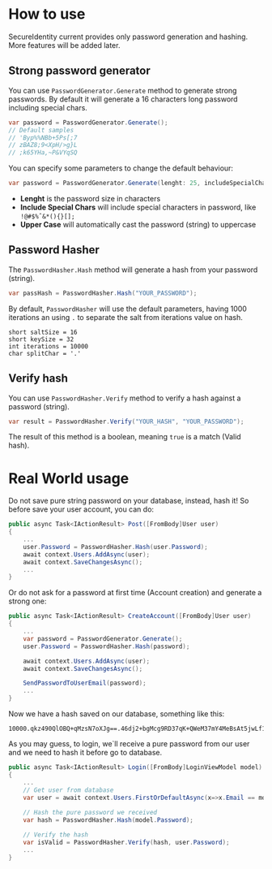# How to use

SecureIdentity current provides only password generation and hashing. More features will be added later.

## Strong password generator
You can use `PasswordGenerator.Generate` method to generate strong passwords. By default it will generate a 16 characters long password including special chars.

```csharp
var password = PasswordGenerator.Generate();
// Default samples
// 'Byp%%NBb+5Ps[;7
// zBAZ8;9<XpH/>g}L
// ;k65YHa,~P&VYqSQ
```

You can specify some parameters to change the default behaviour:
```csharp
var password = PasswordGenerator.Generate(lenght: 25, includeSpecialChars: true, upperCase: true);
```
* **Lenght** is the password size in characters
* **Include Special Chars** will include special characters in password, like `!@#$%ˆ&*(){}[];`
* **Upper Case** will automatically cast the password (string) to uppercase

## Password Hasher
The `PasswordHasher.Hash` method will generate a hash from your password (string).

```csharp
var passHash = PasswordHasher.Hash("YOUR_PASSWORD");
```

By default, `PasswordHasher` will use the default parameters, having 1000 iterations an using `.` to separate the salt from iterations value on hash.

```
short saltSize = 16
short keySize = 32
int iterations = 10000
char splitChar = '.'
```

## Verify hash
You can use `PasswordHasher.Verify` method to verify a hash against a password (string).

```csharp
var result = PasswordHasher.Verify("YOUR_HASH", "YOUR_PASSWORD");
```

The result of this method is a boolean, meaning `true` is a match (Valid hash).

# Real World usage
Do not save pure string password on your database, instead, hash it! So before save your user account, you can do:

```csharp
public async Task<IActionResult> Post([FromBody]User user)
{
    ...
    user.Password = PasswordHasher.Hash(user.Password);    
    await context.Users.AddAsync(user);
    await context.SaveChangesAsync();
    ...
}
```
Or do not ask for a password at first time (Account creation) and generate a strong one:

```csharp
public async Task<IActionResult> CreateAccount([FromBody]User user)
{
    ...
    var password = PasswordGenerator.Generate();
    user.Password = PasswordHasher.Hash(password);

    await context.Users.AddAsync(user);
    await context.SaveChangesAsync();

    SendPasswordToUserEmail(password);
    ...
}
```

Now we have a hash saved on our database, something like this:
```
10000.qkz490QlOBQ+qMzsN7oXJg==.46dj2+bgMcg9RD37qK+QWeM37mY4MeBsAt5jwLf1orM=
```

As you may guess, to login, we`ll receive a pure password from our user and we need to hash it before go to database.

```csharp
public async Task<IActionResult> Login([FromBody]LoginViewModel model)
{
    ...
    // Get user from database
    var user = await context.Users.FirstOrDefaultAsync(x=>x.Email == model.Email);
    
    // Hash the pure password we received
    var hash = PasswordHasher.Hash(model.Password);

    // Verify the hash
    var isValid = PasswordHasher.Verify(hash, user.Password);
    ...
}
```